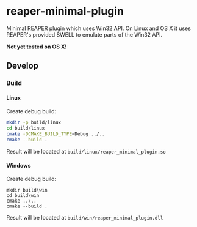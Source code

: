 # reaper-minimal-plugin

Minimal REAPER plugin which uses Win32 API. On Linux and OS X it uses REAPER's provided SWELL to emulate parts of the
Win32 API.

**Not yet tested on OS X!**

## Develop

### Build

#### Linux

Create debug build:
```sh
mkdir -p build/linux
cd build/linux
cmake -DCMAKE_BUILD_TYPE=Debug ../..
cmake --build .
```

Result will be located at `build/linux/reaper_minimal_plugin.so`


#### Windows

Create debug build:
```batch
mkdir build\win
cd build\win
cmake ..\..
cmake --build .
```

Result will be located at `build/win/reaper_minimal_plugin.dll`